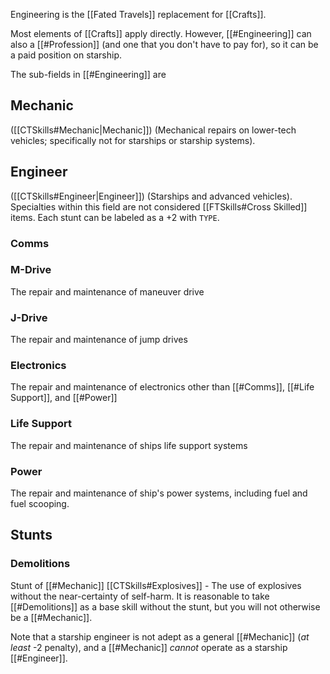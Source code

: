 
Engineering is the [[Fated Travels]] replacement for [[Crafts]].

Most elements of [[Crafts]] apply directly.  However, [[#Engineering]] can also a [[#Profession]] (and one that you don't have to pay for), so it can be a paid position on  starship.

The sub-fields in [[#Engineering]] are
## Mechanic
([[CTSkills#Mechanic|Mechanic]]) (Mechanical repairs on lower-tech vehicles; specifically not for starships or starship systems).

## Engineer
([[CTSkills#Engineer|Engineer]]) (Starships and advanced vehicles).\
Specialties within this field are not considered [[FTSkills#Cross Skilled]] items.  Each stunt can be labeled as a +2 with `TYPE`. 
### Comms
### M-Drive
The repair and maintenance of maneuver drive
### J-Drive
The repair and maintenance of jump drives
### Electronics
The repair and maintenance of electronics other than [[#Comms]], [[#Life Support]], and [[#Power]]
### Life Support
The repair and maintenance of ships life support systems
### Power

The repair and maintenance of ship's power systems, including fuel and fuel scooping.

## Stunts
### Demolitions

Stunt of [[#Mechanic]]
[[CTSkills#Explosives]] - The use of explosives without the near-certainty of self-harm.  It is reasonable to take [[#Demolitions]]  as a base skill without the stunt, but you will not otherwise be a [[#Mechanic]].

Note that a starship engineer is not adept as a general [[#Mechanic]] (_at least_ -2 penalty), and a [[#Mechanic]] _cannot_ operate as a starship [[#Engineer]].
